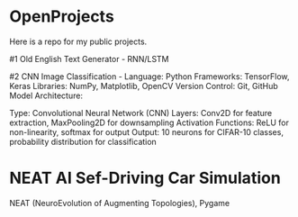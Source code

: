 # OpenProjects

Here is a repo for my public projects. 

#1 Old English Text Generator - RNN/LSTM

#2 CNN Image Classification - 
Language: Python
Frameworks: TensorFlow, Keras
Libraries: NumPy, Matplotlib, OpenCV
Version Control: Git, GitHub
Model Architecture:

Type: Convolutional Neural Network (CNN)
Layers: Conv2D for feature extraction, MaxPooling2D for downsampling
Activation Functions: ReLU for non-linearity, softmax for output
Output: 10 neurons for CIFAR-10 classes, probability distribution for classification

# NEAT AI Sef-Driving Car Simulation
NEAT (NeuroEvolution of Augmenting Topologies), Pygame
